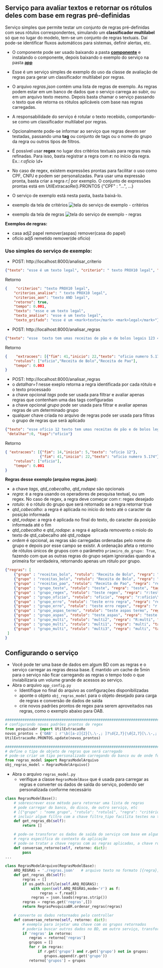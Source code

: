 ## Serviço para avaliar textos e retornar os rótulos deles com base em regras pré-definidas
Serviço simples que permite testar um conjunto de regras pré-definidas com seus rótulos correspondentes, simulando um **classificador multilabel** só que no lugar do modelo, tem-se um conjunto de regras textuais. Daí pode-se identificar fluxos automáticos para sistemas, definir alertas, etc.
- O componente pode ser usado baixando a pasta [**componente**](./componente) e instalando o componente, depois baixando o exemplo do serviço na pasta [**app**](./app)<br>

- Esse é um serviço simples de exemplo do uso da classe de avaliação de regras para gerar um classificador multilabel por regras.
- O arquivo *regras.json* contém uma lista de regras de exemplo. As regras podem estar em um banco de dados que o serviço carrega ao subir, ou em um arquivo texto mesmo. Depois basta chamar o serviço passando o texto que ele retorna os rótulos aplicáveis com base nas regras carregadas.
- A responsabilidade do serviço é rotular o texto recebido, comportando-se como um classificador multilabel por regras.
- Opcionalmente pode-se informar ao serviço que regras devem ser testadas, passando uma **tag** ou conjunto de tags ou o nome do grupo da regra ou outros tipos de filtros.
- É possível usar **regex** no lugar dos critérios textuais para regras mais refinadas. Para isso, basta registrar a regra com **r:** no início da regra. Ex.: *r:oficio \\d+*
- No caso de regex, existem expressões prontas para facilitar o uso como CPF, CNPJ e podem ser personalizadas. Para usar uma expressão pronta, basta criar a regra *r:<CPF>|<CNPJ>* por exemplo. O conjunto de expressões prontas está em UtilExtracaoRe().PRONTOS {"CPF" : "...", ...}

- O serviço de exemplo está nesta pasta, basta baixá-lo.

- exemplo da tela de critérios
![tela do serviço de exemplo - critérios](./imgs/tela_srv01.png?raw=true "tela do serviço de exemplo - critérios")
- exemplo da tela de regras
![tela do serviço de exemplo - regras](./imgs/tela_srv02.png?raw=true "tela do serviço de exemplo - regras")

**Exemplos de regras:**
- casa adj2 papel remover(aspas) remover(casa do papel)
- oficio adj5 remetido remover(de oficio)

### Uso simples do serviço de exemplo:
- POST: http://localhost:8000/analisar_criterio
```json
{"texto": "esse é um texto legal", "criterio": " texto PROX10 legal", "detalhar": 1, "grifar":1}
```
Retorno
```json
{    "criterios": "texto PROX10 legal",
    "criterios_analise": " texto PROX10 legal",
    "criterios_aon": "texto AND legal",
    "retorno": true,
    "tempo": 0.001,
    "texto": "esse e um texto legal",
    "texto_analise": "esse é um texto legal",
    "texto_grifado": "esse é um <mark>texto</mark> <mark>legal</mark>"}
```

- POST: http://localhost:8000/analisar_regras
```json
{"texto": "esse  texto tem umas receitas de pão e de bolos legais 123 456 um dois três com o oficio número 5.174", "detalhar": 0 }
```
Retorno
```json
{    "extracoes": [{"fim": 41,"inicio": 22,"texto": "oficio numero 5.174"}],
    "rotulos": ["oficio","Receita de Bolo","Receita de Pao"],
    "tempo": 0.003
}
```

- POST: http://localhost:8000/analisar_regras
- o *detalhar=1* nesse exeplo retorna a regra identificada por cada rótulo e o texto processado
- a chave opcional *tags* pode ser usada para filtrar e avaliar apenas regras que contenham uma das tags configuradas
- a chave opcional *grupo* pode ser usada para filtrar e avaliar apenas regras de um determinado grupo
- qualquer chave criada no arquivo de regras pode ser usada para filtras o grupo de regras que será aplicado
```json
{"texto": "esse ofício 12 texto tem umas receitas de pão e de bolos legais 123 456 um dois são vários testes três com o oficio número 5.174", 
 "detalhar":0, "tags":"oficio"}
```
Retorno
```json
{ "extracoes": [{"fim": 14,"inicio": 5,"texto": "oficio 12"},
                {"fim": 41,"inicio": 22,"texto": "oficio numero 5.174"}],
    "rotulos": ["oficio"],
    "tempo": 0.001
}
```

**Regras desse exemplo (arquivo regras.json):**
- a chave *tags*, *qtd_cabecalho*, *qtd_rodape* são opcionais
- *regra*: é a regra usando os operadores de pesquisa textual, ou um regex. No caso de regex, a regra deve começar com r: regex desejado
- *rotulo*: é o rótulo do grupo que será retornado se a regra retornar true
- *qtd_cabecalho*: a regra é aplicada no início do texto até o caracter da posição informada
- *qtd_rodape*: a regra é aplicada no final do texto, do caracter da posição informada até o fim
- *qtd_cabecalho* e *qtd_rodape*: a regra é aplicada removento o miolo do texto de qtd_cabecalho até qtd_rodape
- *ordem* é opcional, as regras são carregadas ordenadas pelo nome do grupo e depois por esse campo se existir. A ordenação afeta o retorno de rótulos únicos de grupos com o parâmetro `primeiro_do_grupo: True`, fazendo com que as outras regras do grupo sejam ignoradas quando a primeira for verdadeira, retornando apenas um rótulo por grupo.
```json
{"regras": [
    {"grupo" : "receitas_bolo", "rotulo": "Receita de Bolo", "regra": "receita ADJ10 bolo", "tags": "receita bolo", "qtd_cabecalho":0, "qtd_rodape":0, "filtro_tipo" : "receita"},
    {"grupo" : "receitas_bolo", "rotulo": "Receita de Bolo", "regra": "aprenda ADJ5 fazer ADJ10 bolo", "tags": "receita bolo", "qtd_cabecalho":0, "qtd_rodape":0, "filtro_tipo" : "receita"},
    {"grupo" : "receitas_pao", "rotulo": "Receita de Pao", "regra": "receita PROX15 pao", "tags": "receita pao", "qtd_cabecalho":0, "qtd_rodape":0, "filtro_tipo" : "receita"},
    {"grupo" : "grupo_teste", "rotulo": "teste", "regra": "teste", "tags": "teste", "qtd_cabecalho":0, "qtd_rodape":0, "filtro_tipo" : "grupo"},
    {"grupo" : "grupo_regex", "rotulo": "teste regex", "regra": "r:teste|testar?", "tags": "teste", "qtd_cabecalho":0, "qtd_rodape":0, "filtro_tipo" : "grupo"},
    {"grupo" : "grupo_oficio", "rotulo": "oficio", "regra": "r:oficio\\s?(n.{0,10})?\\d+", "tags": "teste oficio", "qtd_cabecalho":20, "qtd_rodape":20, "filtro_tipo" : "grupo"},
    {"grupo" : "grupo_erro", "rotulo": "teste erro regra", "regra": "regra nao (nao" , "filtro_tipo" : "erro"},
    {"grupo" : "grupo_erro", "rotulo": "teste erro regex", "regra": "r: (?)" , "filtro_tipo" : "erro"},
    {"grupo" : "grupo_aspas_termo", "rotulo": "teste aspas termo", "regra": "usando nao testando remover('testando')" , "filtro_tipo" : "grupo"},
    {"grupo" : "grupo_aspas", "rotulo": "teste_aspas", "regra": "teste remover(aspas)" , "filtro_tipo" : "grupo"},
    {"grupo" : "grupo_multi", "rotulo": "multi2", "regra": "R:multi", "tags": "multi", "qtd_cabecalho":0, "qtd_rodape":0, "filtro_tipo" : "multi", "ordem": 1},
    {"grupo" : "grupo_multi", "rotulo": "multi1", "regra": "multi", "tags": "multi", "qtd_cabecalho":0, "qtd_rodape":0, "filtro_tipo" : "multi", "ordem": 0},
    {"grupo" : "grupo_multi", "rotulo": "multi3", "regra": "multi", "tags": "multi", "qtd_cabecalho":0, "qtd_rodape":0, "filtro_tipo" : "multi", "ordem": 3}
 ]
}
```

## Configurando o serviço
- Você pode ter uma base de dados em algum BD com as regras e o serviço carregar as regras dessa base. É mantido um cache de 5min para o serviço não ficar carregando as regras o tempo todo o que inviabilizaria um volume grande de acessos ao serviço.
- Abra o arquivo `app_config.py` 
    - Identifique no final do arquivo as configurações disponibilizadas
    - aponte o objeto `obj_regras_model` para o objeto desejado para carga de regras e conversão de dados de saída
    - crie novos padrões prontos de regex para serem aproveitados nas regras, como o exemplo abaixo para OAB.
```python
###################################################################################
# configurando novos padrões prontos de regex
from pesquisabr import UtilExtracaoRe
novos_prontos = {'OAB' : r'\b([a-z]{2}[\.\-,; ]?\d{2,7}|\d{2,7}[\.\-,; ]?[a-z]{2})\b'}
UtilExtracaoRe.PRONTOS.update(novos_prontos)

###################################################################################
# define o tipo de objeto de regras que será carregado
# pode-se criar um tipo personalizado carregando do banco ou de onde for necessário
from regras_model import RegrasModelArquivo
obj_regras_model = RegrasModelArquivo()
```    

- Abra o arquivo `regras_model.py`
    - verifique a classe `RegrasModelBase` que é usada para carregar as regras e converter os dados de saída do serviço, podendo ser personalizada conforme necessário
```python
class RegrasModelBase():
    # sobrescrever esse método para retornar uma lista de regras 
    # pode carregar do banco, do disco, de outro serviço, etc
    # [{"grupo" : "nome_grupo", "rotulo": "rotulo1", "regra": "critérios da regra", "tags": "receita bolo", "qtd_cabecalho":0, "qtd_rodape":0},]
    # incluir algum filtro com a chave filtro_tipo facilita testes na tela exemplo do serviço
    def get_regras_db(self):
        return []

    # pode-se transforar os dados de saída do serviço com base em alguma
    # regra específica do contexto da aplicação
    # pode-se tratar a chave regras com as regras aplicadas, a chave rótulos, etc
    def conversao_retorno(self, retorno: dict):
        pass 
...
    
class RegrasModelArquivo(RegrasModelBase):
    ARQ_REGRAS = './regras.json'   # arquivo texto no formato [{regra}, {regra}, {regra}]
    def get_regras_db(self):
        regras = []
        if os.path.isfile(self.ARQ_REGRAS):
            with open(self.ARQ_REGRAS,mode='r') as f:
                regras = f.read()
            regras = json.loads(regras.strip()) 
        regras = regras.get('regras',[])
        return RegrasPesquisaBR.ordenar_regras(regras)

    # converte os dados retornados pelo controller 
    def conversao_retorno(self, retorno: dict):
        # exemplo para injetar uma chave com os grupos retornados
        # poderia buscar outros dados no BD, em outro serviço, transformar dados, etc
        if 'regras' in retorno:
           regras = retorno['regras']
           grupos = []
           for r in regras:
               if r.get('grupo') and r.get('grupo') not in grupos:
                  grupos.append(r.get('grupo'))
           retorno['grupos'] = grupos
    
```    
